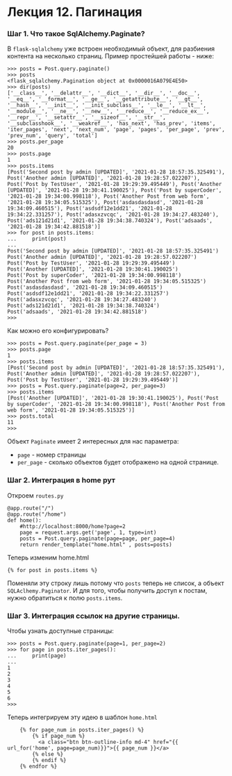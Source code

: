 # Лекция 12. Пагинация

### Шаг 1. Что такое SqlAlchemy.Paginate?
В ```flask-sqlalchemy``` уже встроен необходимый объект, для разбиения контента на несколько страниц.
Пример простейшей работы - ниже:

```
>>> posts = Post.query.paginate()
>>> posts
<flask_sqlalchemy.Pagination object at 0x0000016A079E4E50>
>>> dir(posts)
['__class__', '__delattr__', '__dict__', '__dir__', '__doc__', '__eq__', '__format__', '__ge__', '__getattribute__', '__gt__', '__hash__', '__init__', '__init_subclass__', '__le__', '__lt__', '__module__', '__ne__', '__new__', '__reduce__', '__reduce_ex__', '__repr__', '__setattr__', '__sizeof__', '__str__', '__subclasshook__', '__weakref__', 'has_next', 'has_prev', 'items', 'iter_pages', 'next', 'next_num', 'page', 'pages', 'per_page', 'prev', 'prev_num', 'query', 'total']
>>> posts.per_page
20
>>> posts.page
1
>>> posts.items
[Post('Second post by admin [UPDATED]', '2021-01-28 18:57:35.325491'), Post('Another admin [UPDATED]', '2021-01-28 19:28:57.022207'), Post('Post by TestUser', '2021-01-28 19:29:39.495449'), Post('Another [UPDATED]', '2021-01-28 19:30:41.190025'), Post('Post by superCoder', '2021-01-28 19:34:00.998118'), Post('Another Post from web form', '2021-01-28 19:34:05.515325'), Post('asdasdasdasd', '2021-01-28 19:34:09.460515'), Post('asdsdf12e1dd21', '2021-01-28 19:34:22.331257'), Post('adasxzvcqc', '2021-01-28 19:34:27.483240'), Post('ads121d21d1', '2021-01-28 19:34:38.740324'), Post('adsaads', '2021-01-28 19:34:42.881518')]
>>> for post in posts.items:
...     print(post)
...
Post('Second post by admin [UPDATED]', '2021-01-28 18:57:35.325491')
Post('Another admin [UPDATED]', '2021-01-28 19:28:57.022207')
Post('Post by TestUser', '2021-01-28 19:29:39.495449')
Post('Another [UPDATED]', '2021-01-28 19:30:41.190025')
Post('Post by superCoder', '2021-01-28 19:34:00.998118')
Post('Another Post from web form', '2021-01-28 19:34:05.515325')
Post('asdasdasdasd', '2021-01-28 19:34:09.460515')
Post('asdsdf12e1dd21', '2021-01-28 19:34:22.331257')
Post('adasxzvcqc', '2021-01-28 19:34:27.483240')
Post('ads121d21d1', '2021-01-28 19:34:38.740324')
Post('adsaads', '2021-01-28 19:34:42.881518')
>>>
```

Как можно его конфигурировать?
```
>>> posts = Post.query.paginate(per_page = 3)
>>> posts.page
1
>>> posts.items
[Post('Second post by admin [UPDATED]', '2021-01-28 18:57:35.325491'), Post('Another admin [UPDATED]', '2021-01-28 19:28:57.022207'), Post('Post by TestUser', '2021-01-28 19:29:39.495449')]
>>> posts = Post.query.paginate(page=2, per_page=3)
>>> posts.items
[Post('Another [UPDATED]', '2021-01-28 19:30:41.190025'), Post('Post by superCoder', '2021-01-28 19:34:00.998118'), Post('Another Post from web form', '2021-01-28 19:34:05.515325')]
>>> posts.total
11
>>>
```
Объект ```Paginate``` имеет 2 интересных для нас параметра:
* ```page``` - номер страницы
* ```per_page``` - сколько объектов будет отображено на одной странице.

### Шаг 2. Интеграция в home рут
Откроем ```routes.py```
```
@app.route("/")
@app.route("/home")
def home():
    #http://localhost:8000/home?page=2
    page = request.args.get('page', 1, type=int)
    posts = Post.query.paginate(page=page, per_page=4)
    return render_template("home.html" , posts=posts)
```
Теперь изменим home.html
```
{% for post in posts.items %}
```
Поменяли эту строку лишь потому что ```posts``` теперь не список, а объект ```SQLAclhemy.Paginator```. И для того, чтобы получить доступ к постам, нужно обратиться к полю ```posts.items```.

### Шаг 3. Интеграция ссылок на другие страницы.
Чтобы узнать доступные страницы:
```
>>> posts = Post.query.paginate(page=1, per_page=2)
>>> for page in posts.iter_pages():
...     print(page)
...
1
2
3
4
5
6
>>>
```

Теперь интегрируем эту идею в шаблон ```home.html```
```
    {% for page_num in posts.iter_pages() %}
        {% if page_num %}
          <a class="btn btn-outline-info md-4" href="{{ url_for('home', page=page_num)}}">{{ page_num }}</a>
        {% else %}
        {% endif %}
    {% endfor %}
```